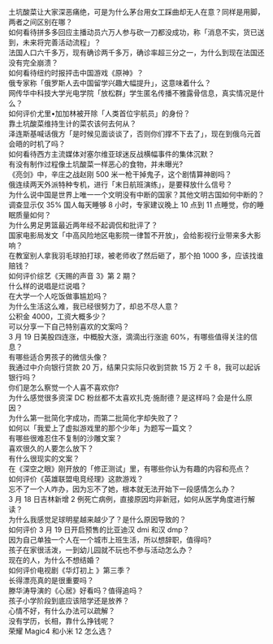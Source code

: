 土坑酸菜让大家深恶痛绝，可是为什么茅台用女工踩曲却无人在意？同样是用脚，两者之间区别在哪？  
如何看待拼多多回应主播动员六万人参与砍一刀都没成功，称「消息不实，货已送到，未来将完善活动流程」？  
法国人口六千多万，现有确诊两千多万，确诊率超三分之一，为什么到现在法国还没有完全崩溃？  
如何看待纽约时报抨击中国游戏《原神》？  
俄专家称「俄罗斯人去中国留学兴趣大幅提升」，这意味着什么？  
网传华中科技大学光电学院「放松群」学生匿名传播不雅露骨信息，真实情况是什么？  
如何评价尤里•加加林被开除「人类首位宇航员」的身份？  
靠土坑酸菜维持生计的菜农该何去何从？  
泽连斯基喊话俄方「是时候见面谈谈了，否则你们撑不下去了」，现在到俄乌元首会晤的时机了吗？  
如何看待西方主流媒体对塞尔维亚球迷反战横幅事件的集体沉默？  
有没有制作过程像土坑酸菜一样恶心的食物，并未曝光?  
《亮剑》中，辛庄之战赵刚 500 米一枪干掉鬼子，这个剧情算神剧吗？  
俄连续两天外派特种专机，进行「末日航班演练」，是要释放什么信号？  
为什么说中国是世界上唯一一个文明没有中断的国家？其他文明古国如何中断的？  
调查显示仅 35% 国人每天睡够 8 小时，专家建议晚上 10 点到 11 点睡觉，你的睡眠质量如何？  
为什么男足男篮最近两年经不起调侃和批评了？  
国家电影局发文「中高风险地区电影院一律暂不开放」，会给影视行业带来多大影响？  
在教室别人拿我羽毛球拍打球，被老师收了然后砸了，那个拍 1000 多，应该找谁赔钱？  
如何评价综艺《天赐的声音 3》第 2 期？  
什么样的说唱是烂说唱？  
在大学一个人吃饭做事尴尬吗？  
为什么生活这么难，我已经很努力了，却总不尽人意？  
公积金 4000，工资大概多少？  
可以分享一下自己特别喜欢的文案吗？  
3 月 19 日美股四连涨，中概股大涨，滴滴出行涨逾 60%，有哪些值得关注的信息？  
有哪些适合男孩子的微信头像？  
我通过中介向银行贷款 20 万，结果只实际只收到贷款 15 万 2 千 8，我可以起诉银行吗？  
你们是怎么察觉一个人喜不喜欢你?  
为什么感觉很多资深 DC 粉丝都不太喜欢扎克·施耐德？是这样吗？会是什么原因？  
为什么第一批简化字成功，而第二批简化字却失败了？  
如何以「我爱上了虚拟游戏里的那个少年」为题写一篇文？  
有哪些很难忍住不复制的沙雕文案？  
喜欢很久的人要怎么放下？  
有什么很现实的文案？  
在《深空之眼》刚开放的「修正测试」里，有哪些你认为有趣的内容和亮点？  
如何评价《英雄联盟电竞经理》这款游戏？  
忘不了一个人咋办，因为忘不了她，根本就无法开始下一段感情怎么办？  
3 月 18 日吉林新增 2 例死亡病例，直接原因均非新冠，如何从医学角度进行解读？  
为什么我感觉足球明星越来越少了？是什么原因导致的？  
如何评价 3 月 19 日开启预售的比亚迪汉 dmi 和汉 dmp？  
因为自己单独一个人在一个城市上班生活，所以想辞职，值得吗?  
孩子在家很活泼，一到幼儿园就不玩也不参与活动怎么办？  
现在的人，为什么不想结婚？  
如何评价电视剧《华灯初上 》第三季？  
长得漂亮真的是很重要吗？  
滕华涛导演的《心居》好看吗？值得追吗？  
孩子小学阶段到底应该陪学还是放养？  
心情不好，有什么办法可以疏解？  
没有学历，长相，靠什么挣钱呢？  
荣耀 Magic4 和小米 12 怎么选？  
